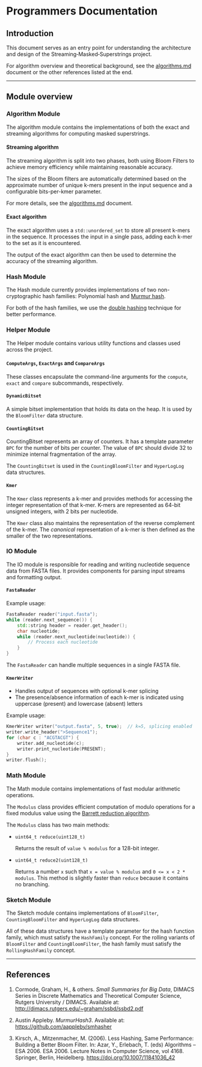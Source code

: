 # Programmers Documentation

## Introduction

This document serves as an entry point for understanding the architecture and
design of the Streaming‑Masked‑Superstrings project.

For algorithm overview and theoretical background, see the
[algorithms.md](./algorithms.md) document or the other references listed at
the end.

---

## Module overview

### Algorithm Module

The algorithm module contains the implementations of both the exact and
streaming algorithms for computing masked superstrings.

#### Streaming algorithm

The streaming algorithm is split into two phases, both using Bloom Filters to
achieve memory efficiency while maintaining reasonable accuracy.

The sizes of the Bloom filters are automatically determined based on the
approximate number of unique k-mers present in the input sequence and a
configurable bits-per-kmer parameter.

For more details, see the [algorithms.md](./algorithms.md) document.

#### Exact algorithm

The exact algorithm uses a `std::unordered_set` to store all present
k-mers in the sequence. It processes the input in a single pass, adding each
k-mer to the set as it is encountered.

The output of the exact algorithm can then be used to determine the accuracy of
the streaming algorithm.

### Hash Module

The Hash module currently provides implementations of two non-cryptographic hash
families: Polynomial hash and [Murmur hash][murmurhash].

For both of the hash families, we use the [double
hashing][kirsch-mitzmacker-2008] technique for better performance.

### Helper Module

The Helper module contains various utility functions and classes used across the
project.

#### `ComputeArgs`, `ExactArgs` and `CompareArgs`

These classes encapsulate the command-line arguments for the `compute`, `exact`
and `compare` subcommands, respectively.

#### `DynamicBitset`

A simple bitset implementation that holds its data on the heap. It is used by
the `BloomFilter` data structure.

#### `CountingBitset`

CountingBitset represents an array of counters. It has a template parameter
`BPC` for the number of bits per counter. The value of `BPC` should divide 32 to
minimize internal fragmentation of the array.

The `CountingBitset` is used in the `CountingBloomFilter` and `HyperLogLog` data
structures.

#### `Kmer`

The `Kmer` class represents a k-mer and provides methods for accessing the
integer representation of that k-mer. K-mers are represented as 64-bit unsigned
integers, with 2 bits per nucleotide.

The `Kmer` class also maintains the representation of the reverse complement of
the k-mer. The *canonical* representation of a k-mer is then defined as the
smaller of the two representations.

### IO Module

The IO module is responsible for reading and writing nucleotide sequence data
from FASTA files. It provides components for parsing input streams and
formatting output.

#### `FastaReader`

Example usage:
```cpp
FastaReader reader("input.fasta");
while (reader.next_sequence()) {
    std::string header = reader.get_header();
    char nucleotide;
    while (reader.next_nucleotide(nucleotide)) {
        // Process each nucleotide
    }
}
```

The `FastaReader` can handle multiple sequences in a single FASTA file.

#### `KmerWriter`
- Handles output of sequences with optional k-mer splicing
- The presence/absence information of each k-mer is indicated using uppercase (present) and lowercase (absent) letters

Example usage:
```cpp
KmerWriter writer("output.fasta", 5, true);  // k=5, splicing enabled
writer.write_header(">Sequence1");
for (char c : "ACGTACGT") {
    writer.add_nucleotide(c);
    writer.print_nucleotide(PRESENT);
}
writer.flush();
```

### Math Module

The Math module contains implementations of fast modular arithmetic operations.

The `Modulus` class provides efficient computation of modulo operations for a
fixed modulus value using the [Barrett reduction
algorithm](https://en.wikipedia.org/wiki/Barrett_reduction).

The `Modulus` class has two main methods:

- `uint64_t reduce(uint128_t)`

  Returns the result of `value % modulus` for a 128-bit integer.

- `uint64_t reduce2(uint128_t)`

  Returns a number `x` such that `x = value % modulus` and `0 <= x < 2 *
  modulus`. This method is slightly faster than `reduce` because it contains no
  branching.

### Sketch Module

The Sketch module contains implementations of `BloomFilter`,
`CountingBloomFilter` and `HyperLogLog` data structures.

All of these data structures have a template parameter for the hash function
family, which must satisfy the `HashFamily` concept. For the rolling variants
of `BloomFilter` and `CountingBloomFilter`, the hash family must satisfy the
`RollingHashFamily` concept.

---

## References

1. Cormode, Graham, H., & others. *Small Summaries for Big Data*, DIMACS Series in Discrete Mathematics and Theoretical Computer Science, Rutgers University / DIMACS. Available at: http://dimacs.rutgers.edu/~graham/ssbd/ssbd2.pdf

[small-summaries]: http://dimacs.rutgers.edu/~graham/ssbd/ssbd2.pdf

2. Austin Appleby. *MurmurHash3*. Available at: https://github.com/aappleby/smhasher

[murmurhash]: https://github.com/aappleby/smhasher

3. Kirsch, A., Mitzenmacher, M. (2006). Less Hashing, Same Performance: Building a Better Bloom Filter. In: Azar, Y., Erlebach, T. (eds) Algorithms – ESA 2006. ESA 2006. Lecture Notes in Computer Science, vol 4168. Springer, Berlin, Heidelberg. https://doi.org/10.1007/11841036_42

[kirsch-mitzmacker-2008]: https://doi.org/10.1007/11841036_42
